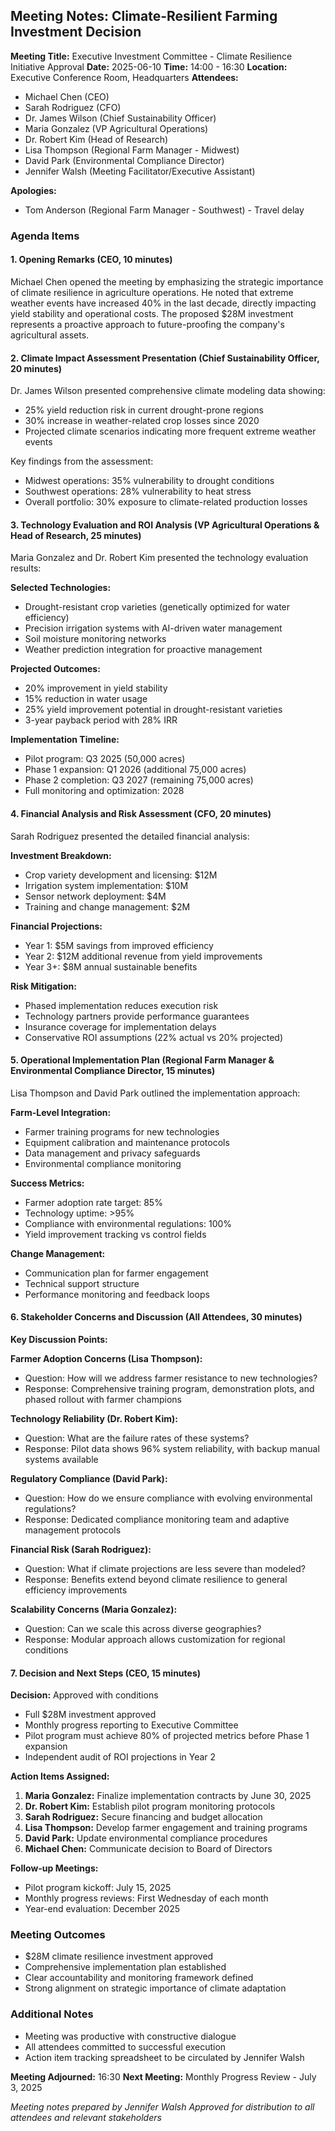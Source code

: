 ## Meeting Notes: Climate-Resilient Farming Investment Decision

**Meeting Title:** Executive Investment Committee - Climate Resilience Initiative Approval
**Date:** 2025-06-10
**Time:** 14:00 - 16:30
**Location:** Executive Conference Room, Headquarters
**Attendees:**
- Michael Chen (CEO)
- Sarah Rodriguez (CFO)
- Dr. James Wilson (Chief Sustainability Officer)
- Maria Gonzalez (VP Agricultural Operations)
- Dr. Robert Kim (Head of Research)
- Lisa Thompson (Regional Farm Manager - Midwest)
- David Park (Environmental Compliance Director)
- Jennifer Walsh (Meeting Facilitator/Executive Assistant)

**Apologies:**
- Tom Anderson (Regional Farm Manager - Southwest) - Travel delay

### Agenda Items

#### 1. Opening Remarks (CEO, 10 minutes)
Michael Chen opened the meeting by emphasizing the strategic importance of climate resilience in agriculture operations. He noted that extreme weather events have increased 40% in the last decade, directly impacting yield stability and operational costs. The proposed $28M investment represents a proactive approach to future-proofing the company's agricultural assets.

#### 2. Climate Impact Assessment Presentation (Chief Sustainability Officer, 20 minutes)
Dr. James Wilson presented comprehensive climate modeling data showing:
- 25% yield reduction risk in current drought-prone regions
- 30% increase in weather-related crop losses since 2020
- Projected climate scenarios indicating more frequent extreme weather events

Key findings from the assessment:
- Midwest operations: 35% vulnerability to drought conditions
- Southwest operations: 28% vulnerability to heat stress
- Overall portfolio: 30% exposure to climate-related production losses

#### 3. Technology Evaluation and ROI Analysis (VP Agricultural Operations & Head of Research, 25 minutes)
Maria Gonzalez and Dr. Robert Kim presented the technology evaluation results:

**Selected Technologies:**
- Drought-resistant crop varieties (genetically optimized for water efficiency)
- Precision irrigation systems with AI-driven water management
- Soil moisture monitoring networks
- Weather prediction integration for proactive management

**Projected Outcomes:**
- 20% improvement in yield stability
- 15% reduction in water usage
- 25% yield improvement potential in drought-resistant varieties
- 3-year payback period with 28% IRR

**Implementation Timeline:**
- Pilot program: Q3 2025 (50,000 acres)
- Phase 1 expansion: Q1 2026 (additional 75,000 acres)
- Phase 2 completion: Q3 2027 (remaining 75,000 acres)
- Full monitoring and optimization: 2028

#### 4. Financial Analysis and Risk Assessment (CFO, 20 minutes)
Sarah Rodriguez presented the detailed financial analysis:

**Investment Breakdown:**
- Crop variety development and licensing: $12M
- Irrigation system implementation: $10M
- Sensor network deployment: $4M
- Training and change management: $2M

**Financial Projections:**
- Year 1: $5M savings from improved efficiency
- Year 2: $12M additional revenue from yield improvements
- Year 3+: $8M annual sustainable benefits

**Risk Mitigation:**
- Phased implementation reduces execution risk
- Technology partners provide performance guarantees
- Insurance coverage for implementation delays
- Conservative ROI assumptions (22% actual vs 20% projected)

#### 5. Operational Implementation Plan (Regional Farm Manager & Environmental Compliance Director, 15 minutes)
Lisa Thompson and David Park outlined the implementation approach:

**Farm-Level Integration:**
- Farmer training programs for new technologies
- Equipment calibration and maintenance protocols
- Data management and privacy safeguards
- Environmental compliance monitoring

**Success Metrics:**
- Farmer adoption rate target: 85%
- Technology uptime: >95%
- Compliance with environmental regulations: 100%
- Yield improvement tracking vs control fields

**Change Management:**
- Communication plan for farmer engagement
- Technical support structure
- Performance monitoring and feedback loops

#### 6. Stakeholder Concerns and Discussion (All Attendees, 30 minutes)

**Key Discussion Points:**

**Farmer Adoption Concerns (Lisa Thompson):**
- Question: How will we address farmer resistance to new technologies?
- Response: Comprehensive training program, demonstration plots, and phased rollout with farmer champions

**Technology Reliability (Dr. Robert Kim):**
- Question: What are the failure rates of these systems?
- Response: Pilot data shows 96% system reliability, with backup manual systems available

**Regulatory Compliance (David Park):**
- Question: How do we ensure compliance with evolving environmental regulations?
- Response: Dedicated compliance monitoring team and adaptive management protocols

**Financial Risk (Sarah Rodriguez):**
- Question: What if climate projections are less severe than modeled?
- Response: Benefits extend beyond climate resilience to general efficiency improvements

**Scalability Concerns (Maria Gonzalez):**
- Question: Can we scale this across diverse geographies?
- Response: Modular approach allows customization for regional conditions

#### 7. Decision and Next Steps (CEO, 15 minutes)

**Decision:** Approved with conditions
- Full $28M investment approved
- Monthly progress reporting to Executive Committee
- Pilot program must achieve 80% of projected metrics before Phase 1 expansion
- Independent audit of ROI projections in Year 2

**Action Items Assigned:**
1. **Maria Gonzalez:** Finalize implementation contracts by June 30, 2025
2. **Dr. Robert Kim:** Establish pilot program monitoring protocols
3. **Sarah Rodriguez:** Secure financing and budget allocation
4. **Lisa Thompson:** Develop farmer engagement and training programs
5. **David Park:** Update environmental compliance procedures
6. **Michael Chen:** Communicate decision to Board of Directors

**Follow-up Meetings:**
- Pilot program kickoff: July 15, 2025
- Monthly progress reviews: First Wednesday of each month
- Year-end evaluation: December 2025

### Meeting Outcomes
- $28M climate resilience investment approved
- Comprehensive implementation plan established
- Clear accountability and monitoring framework defined
- Strong alignment on strategic importance of climate adaptation

### Additional Notes
- Meeting was productive with constructive dialogue
- All attendees committed to successful execution
- Action item tracking spreadsheet to be circulated by Jennifer Walsh

**Meeting Adjourned:** 16:30
**Next Meeting:** Monthly Progress Review - July 3, 2025

*Meeting notes prepared by Jennifer Walsh*
*Approved for distribution to all attendees and relevant stakeholders*
